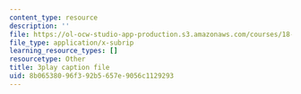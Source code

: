 ```yaml
---
content_type: resource
description: ''
file: https://ol-ocw-studio-app-production.s3.amazonaws.com/courses/18-01sc-single-variable-calculus-fall-2010/8b06538096f392b5657e9056c1129293_7vVBtiVXIw.srt
file_type: application/x-subrip
learning_resource_types: []
resourcetype: Other
title: 3play caption file
uid: 8b065380-96f3-92b5-657e-9056c1129293
---
```

